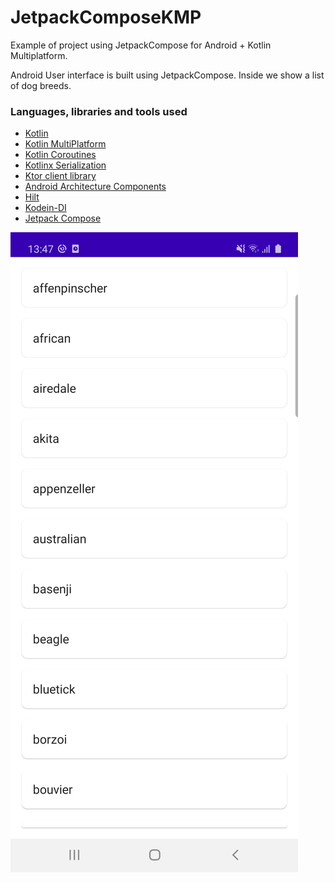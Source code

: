 # JetpackComposeKMP
Example of project using JetpackCompose for Android + Kotlin Multiplatform. 

Android User interface is built using JetpackCompose. Inside we show a list of dog breeds. 

### Languages, libraries and tools used

* [Kotlin](https://kotlinlang.org/)
* [Kotlin MultiPlatform](https://kotlinlang.org/docs/reference/multiplatform.html)
* [Kotlin Coroutines](https://kotlinlang.org/docs/reference/coroutines-overview.html)
* [Kotlinx Serialization](https://github.com/Kotlin/kotlinx.serialization)
* [Ktor client library](https://github.com/ktorio/ktor)
* [Android Architecture Components](https://developer.android.com/topic/libraries/architecture/index.html)
* [Hilt](https://dagger.dev/hilt/)
* [Kodein-DI](https://github.com/Kodein-Framework/Kodein-DI)
* [Jetpack Compose](https://developer.android.com/jetpack/compose)


<img src="https://github.com/jarroyoesp/JetpackComposeKMP/blob/master/images/JetpackComposeKMP_Home.png">
